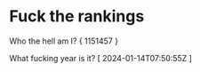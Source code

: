 # Fuck the rankings

Who the hell am I?
{ 1151457 }

What fucking year is it?
[ 2024-01-14T07:50:55Z ]
